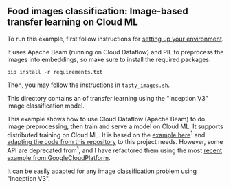 Food images classification: Image-based transfer learning on Cloud ML
--------------------------------------------------

To run this example, first follow instructions for [setting up your environment](https://cloud.google.com/ml/docs/how-tos/getting-set-up).

It uses Apache Beam (running on Cloud Dataflow) and PIL to preprocess the images into embeddings, so make sure to install the required packages:
```
pip install -r requirements.txt
```

Then, you may follow the instructions in `tasty_images.sh`.

This directory contains an of transfer learning using the "Inception V3" image classification model.

This example shows how to use Cloud Dataflow (Apache Beam) to do image preprocessing, then train and serve a model on Cloud ML. It supports distributed training on Cloud ML. It is based on the [example here](https://cloud.google.com/blog/big-data/2016/12/how-to-classify-images-with-tensorflow-using-google-cloud-machine-learning-and-cloud-dataflow)<sup>1</sup> and [adapting the code from this repository](https://github.com/amygdala/tensorflow-workshop/tree/master/workshop_sections/transfer_learning) to this project needs. However, some API are deprecated from<sup>1</sup>, and I have refactored them using the most [recent example from GoogleCloudPlatform](https://github.com/GoogleCloudPlatform/cloudml-samples/tree/master/flowers).

It can be easily adapted for any image classification problem using "Inception V3".
